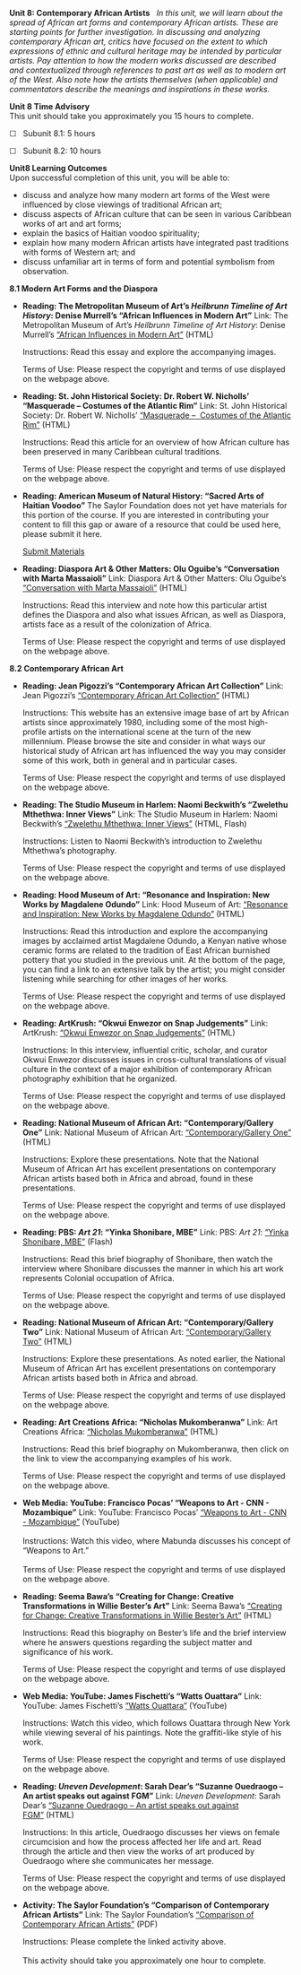 **Unit 8: Contemporary African Artists** <span id="8"></span> 
*In this unit, we will learn about the spread of African art forms and
contemporary African artists. These are starting points for further
investigation. In discussing and analyzing contemporary African art,
critics have focused on the extent to which expressions of ethnic and
cultural heritage may be intended by particular artists. Pay attention
to how the modern works discussed are described and contextualized
through references to past art as well as to modern art of the West.
Also note how the artists themselves (when applicable) and commentators
describe the meanings and inspirations in these works.*

**Unit 8 Time Advisory**  
This unit should take you approximately you 15 hours to complete.  
  
 ☐   Subunit 8.1: 5 hours  
  
 ☐   Subunit 8.2: 10 hours

**Unit8 Learning Outcomes**  
Upon successful completion of this unit, you will be able to:
-   discuss and analyze how many modern art forms of the West were
    influenced by close viewings of traditional African art;
-   discuss aspects of African culture that can be seen in various
    Caribbean works of art and art forms;
-   explain the basics of Haitian voodoo spirituality;
-   explain how many modern African artists have integrated past
    traditions with forms of Western art; and
-   discuss unfamiliar art in terms of form and potential symbolism from
    observation.

**8.1 Modern Art Forms and the Diaspora** <span id="8.1"></span> 
-   **Reading: The Metropolitan Museum of Art’s *Heilbrunn Timeline of
    Art History*: Denise Murrell’s “African Influences in Modern Art”**
    Link: The Metropolitan Museum of Art’s *Heilbrunn Timeline of Art
    History*: Denise Murrell’s [“African Influences in Modern
    Art”](http://www.metmuseum.org/toah/hd/aima/hd_aima.htm#ixzz18kP6LoJr)
    (HTML)  
      
     Instructions: Read this essay and explore the accompanying
    images.  
      
     Terms of Use: Please respect the copyright and terms of use
    displayed on the webpage above.

-   **Reading: St. John Historical Society: Dr. Robert W. Nicholls’
    “Masquerade – Costumes of the Atlantic Rim”**
    Link: St. John Historical Society: Dr. Robert W. Nicholls’
    [“Masquerade –  Costumes of the Atlantic
    Rim”](http://www.stjohnhistoricalsociety.org/Articles/Masquerade.htm)
    (HTML)  
      
     Instructions: Read this article for an overview of how African
    culture has been preserved in many Caribbean cultural traditions.  
      
     Terms of Use: Please respect the copyright and terms of use
    displayed on the webpage above.

-   **Reading: American Museum of Natural History: “Sacred Arts of
    Haitian Voodoo”**
    The Saylor Foundation does not yet have materials for this portion
    of the course. If you are interested in contributing your content to
    fill this gap or aware of a resource that could be used here, please
    submit it here.

    [Submit Materials](/contribute/)

-   **Reading: Diaspora Art & Other Matters: Olu Oguibe’s “Conversation
    with Marta Massaioli”**
    Link: Diaspora Art & Other Matters: Olu Oguibe’s [“Conversation with
    Marta
    Massaioli”](http://www.camwood.org/oguibe_venice_crudelia.html)
    (HTML)  
      
     Instructions: Read this interview and note how this particular
    artist defines the Diaspora and also what issues African, as well as
    Diaspora, artists face as a result of the colonization of Africa.  
      
     Terms of Use: Please respect the copyright and terms of use
    displayed on the webpage above.

**8.2 Contemporary African Art** <span id="8.2"></span> 
-   **Reading: Jean Pigozzi’s “Contemporary African Art Collection”**
    Link: Jean Pigozzi’s [“Contemporary African Art
    Collection”](http://www.caacart.com/) (HTML)  
      
     Instructions: This website has an extensive image base of art by
    African artists since approximately 1980, including some of the most
    high-profile artists on the international scene at the turn of the
    new millennium. Please browse the site and consider in what ways our
    historical study of African art has influenced the way you may
    consider some of this work, both in general and in particular
    cases.  
      
     Terms of Use: Please respect the copyright and terms of use
    displayed on the webpage above.

-   **Reading: The Studio Museum in Harlem: Naomi Beckwith’s “Zwelethu
    Mthethwa: Inner Views”**
    Link: The Studio Museum in Harlem: Naomi Beckwith’s [“Zwelethu
    Mthethwa: Inner
    Views”](http://www.studiomuseum.org/exhibition/zwelethu-mthethwa-inner-views)
    (HTML, Flash)  
      
     Instructions: Listen to Naomi Beckwith’s introduction to Zwelethu
    Mthethwa’s photography.  
      
     Terms of Use: Please respect the copyright and terms of use
    displayed on the webpage above.

-   **Reading: Hood Museum of Art: “Resonance and Inspiration: New Works
    by Magdalene Odundo”**
    Link: Hood Museum of Art: [“Resonance and Inspiration: New Works by
    Magdalene
    Odundo”](http://hoodmuseum.dartmouth.edu/exhibitions/odundo/index.html)
    (HTML)  
      
     Instructions: Read this introduction and explore the accompanying
    images by acclaimed artist Magdalene Odundo, a Kenyan native whose
    ceramic forms are related to the tradition of East African burnished
    pottery that you studied in the previous unit. At the bottom of the
    page, you can find a link to an extensive talk by the artist; you
    might consider listening while searching for other images of her
    works.  
      
     Terms of Use: Please respect the copyright and terms of use
    displayed on the webpage above.

-   **Reading: ArtKrush: “Okwui Enwezor on Snap Judgements”**
    Link: ArtKrush: [“Okwui Enwezor on Snap
    Judgements”](http://newsgrist.typepad.com/underbelly/2006/05/okwui_enwezor_o.html) (HTML)  
      
     Instructions: In this interview, influential critic, scholar, and
    curator Okwui Enwezor discusses issues in cross-cultural
    translations of visual culture in the context of a major exhibition
    of contemporary African photography exhibition that he organized.  
      
     Terms of Use: Please respect the copyright and terms of use
    displayed on the webpage above.

-   **Reading: National Museum of African Art: “Contemporary/Gallery
    One”**
    Link: National Museum of African Art: [“Contemporary/Gallery
    One”](https://web.archive.org/web/20130120005928/http://africa.si.edu/exhibits/contemporary1.html)
    (HTML)  
      
     Instructions: Explore these presentations. Note that the National
    Museum of African Art has excellent presentations on contemporary
    African artists based both in Africa and abroad, found in these
    presentations.  
      
     Terms of Use: Please respect the copyright and terms of use
    displayed on the webpage above.

-   **Reading: PBS: *Art 21*: “Yinka Shonibare, MBE”**
    Link: PBS: *Art 21*: [“Yinka Shonibare,
    MBE”](http://www.pbs.org/art21/artists/yinka-shonibare-mbe)
    (Flash)  
      
     Instructions: Read this brief biography of Shonibare, then watch
    the interview where Shonibare discusses the manner in which his art
    work represents Colonial occupation of Africa.  
      
     Terms of Use: Please respect the copyright and terms of use
    displayed on the webpage above.

-   **Reading: National Museum of African Art: “Contemporary/Gallery
    Two”**
    Link: National Museum of African Art: [“Contemporary/Gallery
    Two”](http://africa.si.edu/exhibits/tradition2.html) (HTML)  
      
     Instructions: Explore these presentations. As noted earlier, the
    National Museum of African Art has excellent presentations on
    contemporary African artists based both in Africa and abroad.  
      
     Terms of Use: Please respect the copyright and terms of use
    displayed on the webpage above.

-   **Reading: Art Creations Africa: “Nicholas Mukomberanwa”**
    Link: Art Creations Africa: [“Nicholas
    Mukomberanwa”](http://www.artcreationsafrica.com/shop/artists/nicholas-mukomberanwa/)
    (HTML)  
      
     Instructions: Read this brief biography on Mukomberanwa, then click
    on the link to view the accompanying examples of his work.  
      
     Terms of Use: Please respect the copyright and terms of use
    displayed on the webpage above.

-   **Web Media: YouTube: Francisco Pocas’ “Weapons to Art - CNN -
    Mozambique”**
    Link: YouTube: Francisco Pocas’ [“Weapons to Art - CNN -
    Mozambique”](http://www.youtube.com/watch?v=hznrrGRufjk) (YouTube)  
        
     Instructions: Watch this video, where Mabunda discusses his concept
    of “Weapons to Art.”  
        
     Terms of Use: Please respect the copyright and terms of use
    displayed on the webpage above.

-   **Reading: Seema Bawa’s “Creating for Change: Creative
    Transformations in Willie Bester’s Art”**
    Link: Seema Bawa’s [“Creating for Change: Creative Transformations
    in Willie Bester’s
    Art”](http://www.artnewsnviews.com/view-article.php?article=creating-for-change-creative-transformations-in-willie-bester-s-art&iid=32&articleid=926) (HTML)  
      
     Instructions: Read this biography on Bester’s life and the brief
    interview where he answers questions regarding the subject matter
    and significance of his work.  
      
     Terms of Use: Please respect the copyright and terms of use
    displayed on the webpage above.

-   **Web Media: YouTube: James Fischetti’s “Watts Ouattara”**
    Link: YouTube: James Fischetti’s [“Watts
    Ouattara”](http://www.youtube.com/watch?v=Z5GsdgLyu-c) (YouTube)  
      
     Instructions: Watch this video, which follows Ouattara through New
    York while viewing several of his paintings. Note the graffiti-like
    style of his work.  
      
     Terms of Use: Please respect the copyright and terms of use
    displayed on the webpage above.

-   **Reading: *Uneven Development*: Sarah Dear’s “Suzanne Ouedraogo –
    An artist speaks out against FGM”**
    Link: *Uneven Development*: Sarah Dear’s [“Suzanne Ouedraogo – An
    artist speaks out against
    FGM”](http://blogs.ubc.ca/unevendevelopment/2009/10/12/suzanne-ouedraogo-an-artist-speaks-out-against-fgm/) (HTML)  
      
     Instructions: In this article, Ouedraogo discusses her views on
    female circumcision and how the process affected her life and art.
    Read through the article and then view the works of art produced by
    Ouedraogo where she communicates her message.  
      
     Terms of Use: Please respect the copyright and terms of use
    displayed on the webpage above.

-   **Activity: The Saylor Foundation’s “Comparison of Contemporary
    African Artists”**
    Link: The Saylor Foundation’s [“Comparison of Contemporary African
    Artists”](https://resources.saylor.org/wwwresources/archived/site/wp-content/uploads/2011/05/ARTH304-Assignment-Unit8-ComparisonofContemporaryAfricanArtists.pdf) (PDF)  
      
     Instructions: Please complete the linked activity above.  
        
     This activity should take you approximately one hour to complete.


